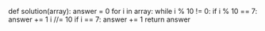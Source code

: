 def solution(array):
    answer = 0
    for i in array:
        while i % 10 != 0:
            if i % 10 == 7:
                answer += 1
            i //= 10
        if i == 7:
            answer += 1
    return answer